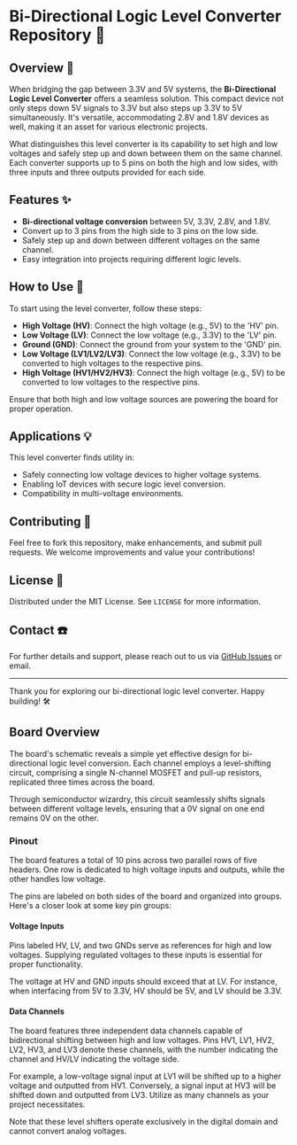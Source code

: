 # Bi-Directional Logic Level Converter Repository :electric_plug:

## Overview :mag_right:
When bridging the gap between 3.3V and 5V systems, the **Bi-Directional Logic Level Converter** offers a seamless solution. This compact device not only steps down 5V signals to 3.3V but also steps up 3.3V to 5V simultaneously. It's versatile, accommodating 2.8V and 1.8V devices as well, making it an asset for various electronic projects.

What distinguishes this level converter is its capability to set high and low voltages and safely step up and down between them on the same channel. Each converter supports up to 5 pins on both the high and low sides, with three inputs and three outputs provided for each side.

## Features :sparkles:
- **Bi-directional voltage conversion** between 5V, 3.3V, 2.8V, and 1.8V.
- Convert up to 3 pins from the high side to 3 pins on the low side.
- Safely step up and down between different voltages on the same channel.
- Easy integration into projects requiring different logic levels.

## How to Use :wrench:
To start using the level converter, follow these steps:
- **High Voltage (HV)**: Connect the high voltage (e.g., 5V) to the 'HV' pin.
- **Low Voltage (LV)**: Connect the low voltage (e.g., 3.3V) to the 'LV' pin.
- **Ground (GND)**: Connect the ground from your system to the 'GND' pin.
- **Low Voltage (LV1/LV2/LV3)**: Connect the low voltage (e.g., 3.3V) to be converted to high voltages to the respective pins.
- **High Voltage (HV1/HV2/HV3)**: Connect the high voltage (e.g., 5V) to be converted to low voltages to the respective pins.

Ensure that both high and low voltage sources are powering the board for proper operation.

## Applications :bulb:
This level converter finds utility in:
- Safely connecting low voltage devices to higher voltage systems.
- Enabling IoT devices with secure logic level conversion.
- Compatibility in multi-voltage environments.

## Contributing :handshake:
Feel free to fork this repository, make enhancements, and submit pull requests. We welcome improvements and value your contributions!

## License :memo:
Distributed under the MIT License. See `LICENSE` for more information.

## Contact :phone:
For further details and support, please reach out to us via [GitHub Issues](https://github.com/hiibrarahmad/Level_Converter/issues) or email.

---

Thank you for exploring our bi-directional logic level converter. Happy building! :hammer_and_wrench:

## Board Overview
The board's schematic reveals a simple yet effective design for bi-directional logic level conversion. Each channel employs a level-shifting circuit, comprising a single N-channel MOSFET and pull-up resistors, replicated three times across the board.

Through semiconductor wizardry, this circuit seamlessly shifts signals between different voltage levels, ensuring that a 0V signal on one end remains 0V on the other.

### Pinout
The board features a total of 10 pins across two parallel rows of five headers. One row is dedicated to high voltage inputs and outputs, while the other handles low voltage.

The pins are labeled on both sides of the board and organized into groups. Here's a closer look at some key pin groups:

#### Voltage Inputs
Pins labeled HV, LV, and two GNDs serve as references for high and low voltages. Supplying regulated voltages to these inputs is essential for proper functionality.

The voltage at HV and GND inputs should exceed that at LV. For instance, when interfacing from 5V to 3.3V, HV should be 5V, and LV should be 3.3V.

#### Data Channels
The board features three independent data channels capable of bidirectional shifting between high and low voltages. Pins HV1, LV1, HV2, LV2, HV3, and LV3 denote these channels, with the number indicating the channel and HV/LV indicating the voltage side.

For example, a low-voltage signal input at LV1 will be shifted up to a higher voltage and outputted from HV1. Conversely, a signal input at HV3 will be shifted down and outputted from LV3. Utilize as many channels as your project necessitates.

Note that these level shifters operate exclusively in the digital domain and cannot convert analog voltages.

